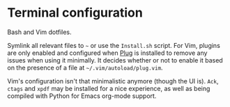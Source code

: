 
# Terminal configuration

Bash and Vim dotfiles.

Symlink all relevant files to `~` or use the `Install.sh` script. For Vim, plugins are only enabled
and configured when [Plug](https://github.com/junegunn/vim-plug) is installed to remove any issues
when using it minimally. It decides whether or not to enable it based on the presence of a file at
`~/.vim/autoload/plug.vim`.

Vim's configuration isn't that minimalistic anymore (though the UI is). `Ack`, `ctags` and `xpdf`
may be installed for a nice experience, as well as being compiled with Python for Emacs org-mode
support.
